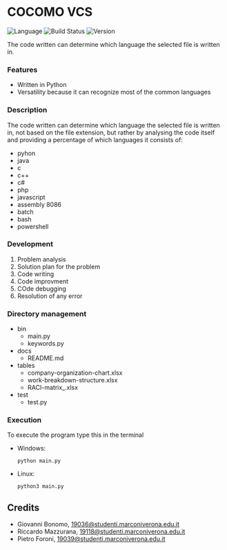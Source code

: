 # COCOMO VCS

![Language](https://img.shields.io/badge/Language-Python-blue?style=flat)
![Build Status](https://img.shields.io/badge/Status-Release-lightgreen?style=flat)
![Version](https://img.shields.io/badge/Version-v1.0-red?style=flat)

The code written can determine which language the selected file is written in.

### Features

- Written in Python
- Versatility because it can recognize most of the common languages

### Description

The code written can determine which language the selected file is written in, not based on the file extension, but rather by analysing the code itself and providing a percentage of which languages it consists of:
- pyhon
- java
- c
- c++
- c#
- php
- javascript
- assembly 8086
- batch
- bash
- powershell

### Development

1. Problem analysis
2. Solution plan for the problem
3. Code writing 
4. Code improvment
5. COde debugging
6. Resolution of any error

### Directory management

- bin
  - main.py
  - keywords.py
- docs
  - README.md
- tables
  - company-organization-chart.xlsx
  - work-breakdown-structure.xlsx
  - RACI-matrix_.xlsx
- test
  - test.py

### Execution

To execute the program type this in the terminal

- Windows:
  ```
  python main.py
  ```

- Linux:
  ```
  python3 main.py
  ```

## Credits

- Giovanni Bonomo, 19036@studenti.marconiverona.edu.it
- Riccardo Mazzurana, 19118@studenti.marconiverona.edu.it
- Pietro Foroni, 19039@studenti.marconiverona.edu.it

